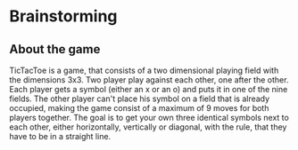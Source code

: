 # Brainstorming
## About the game
TicTacToe is a game, that consists of a two dimensional playing field with the dimensions 3x3.
Two player play against each other, one after the other. Each player gets a symbol (either 
an x or an o) and puts it in one of the nine fields. The other player can't place his symbol
on a field that is already occupied, making the game consist of a maximum of 9 moves for both
players together. The goal is to get your own three identical symbols next to each other, either horizontally,
vertically or diagonal, with the rule, that they have to be in a straight line.